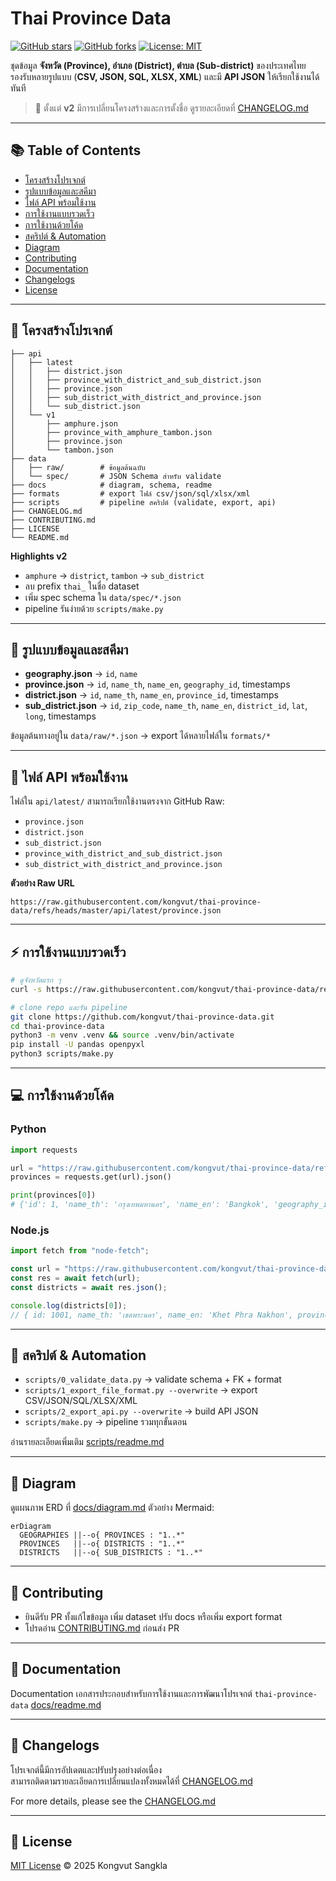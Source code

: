 # Thai Province Data

[![GitHub stars](https://img.shields.io/github/stars/kongvut/thai-province-data.svg)](https://github.com/kongvut/thai-province-data/stargazers)
[![GitHub forks](https://img.shields.io/github/forks/kongvut/thai-province-data.svg)](https://github.com/kongvut/thai-province-data/network)
[![License: MIT](https://img.shields.io/badge/License-MIT-yellow.svg)](LICENSE)

ชุดข้อมูล **จังหวัด (Province), อำเภอ (District), ตำบล (Sub-district)** ของประเทศไทย  
รองรับหลายรูปแบบ (**CSV, JSON, SQL, XLSX, XML**) และมี **API JSON** ให้เรียกใช้งานได้ทันที

> 📌 ตั้งแต่ **v2** มีการเปลี่ยนโครงสร้างและการตั้งชื่อ ดูรายละเอียดที่ [CHANGELOG.md](CHANGELOG.md)

---

## 📚 Table of Contents
- [โครงสร้างโปรเจกต์](#-โครงสร้างโปรเจกต์)
- [รูปแบบข้อมูลและสคีมา](#-รูปแบบข้อมูลและสคีมา)
- [ไฟล์ API พร้อมใช้งาน](#-ไฟล์-api-พร้อมใช้งาน)
- [การใช้งานแบบรวดเร็ว](#-การใช้งานแบบรวดเร็ว)
- [การใช้งานด้วยโค้ด](#-การใช้งานด้วยโค้ด)
- [สคริปต์ & Automation](#-สคริปต์--automation)
- [Diagram](#-diagram)
- [Contributing](#-contributing)
- [Documentation](#-documentation)
- [Changelogs](#-changelogs)
- [License](#-license)

---

## 📂 โครงสร้างโปรเจกต์

```
├── api
│   ├── latest
│   │   ├── district.json
│   │   ├── province_with_district_and_sub_district.json
│   │   ├── province.json
│   │   ├── sub_district_with_district_and_province.json
│   │   └── sub_district.json
│   └── v1
│       ├── amphure.json
│       ├── province_with_amphure_tambon.json
│       ├── province.json
│       └── tambon.json
├── data
│   ├── raw/        # ข้อมูลต้นฉบับ
│   └── spec/       # JSON Schema สำหรับ validate
├── docs            # diagram, schema, readme
├── formats         # export ไฟล์ csv/json/sql/xlsx/xml
├── scripts         # pipeline สคริปต์ (validate, export, api)
├── CHANGELOG.md
├── CONTRIBUTING.md
├── LICENSE
└── README.md
```

**Highlights v2**
- `amphure` → `district`, `tambon` → `sub_district`
- ลบ prefix `thai_` ในชื่อ dataset
- เพิ่ม spec schema ใน `data/spec/*.json`
- pipeline รันง่ายด้วย `scripts/make.py`

---

## 🧾 รูปแบบข้อมูลและสคีมา
- **geography.json** → `id`, `name`
- **province.json** → `id`, `name_th`, `name_en`, `geography_id`, timestamps
- **district.json** → `id`, `name_th`, `name_en`, `province_id`, timestamps
- **sub_district.json** → `id`, `zip_code`, `name_th`, `name_en`, `district_id`, `lat`, `long`, timestamps

ข้อมูลต้นทางอยู่ใน `data/raw/*.json` → export ได้หลายไฟล์ใน `formats/*`

---

## 🔌 ไฟล์ API พร้อมใช้งาน

ไฟล์ใน `api/latest/` สามารถเรียกใช้งานตรงจาก GitHub Raw:

- `province.json`
- `district.json`
- `sub_district.json`
- `province_with_district_and_sub_district.json`
- `sub_district_with_district_and_province.json`

**ตัวอย่าง Raw URL**
```
https://raw.githubusercontent.com/kongvut/thai-province-data/refs/heads/master/api/latest/province.json
```

---

## ⚡ การใช้งานแบบรวดเร็ว

```bash
# ดูจังหวัดแรก ๆ
curl -s https://raw.githubusercontent.com/kongvut/thai-province-data/refs/heads/master/api/latest/province.json | jq '.[0:3]'
```

```bash
# clone repo และรัน pipeline
git clone https://github.com/kongvut/thai-province-data.git
cd thai-province-data
python3 -m venv .venv && source .venv/bin/activate
pip install -U pandas openpyxl
python3 scripts/make.py
```

---

## 💻 การใช้งานด้วยโค้ด

### Python
```python
import requests

url = "https://raw.githubusercontent.com/kongvut/thai-province-data/refs/heads/master/api/latest/province.json"
provinces = requests.get(url).json()

print(provinces[0])
# {'id': 1, 'name_th': 'กรุงเทพมหานคร', 'name_en': 'Bangkok', 'geography_id': 2, ...}
```

### Node.js
```js
import fetch from "node-fetch";

const url = "https://raw.githubusercontent.com/kongvut/thai-province-data/refs/heads/master/api/latest/district.json";
const res = await fetch(url);
const districts = await res.json();

console.log(districts[0]);
// { id: 1001, name_th: 'เขตพระนคร', name_en: 'Khet Phra Nakhon', province_id: 1, ... }
```

---

## 🧪 สคริปต์ & Automation

- `scripts/0_validate_data.py` → validate schema + FK + format
- `scripts/1_export_file_format.py --overwrite` → export CSV/JSON/SQL/XLSX/XML
- `scripts/2_export_api.py --overwrite` → build API JSON
- `scripts/make.py` → pipeline รวมทุกขั้นตอน

อ่านรายละเอียดเพิ่มเติม [scripts/readme.md](scripts/readme.md)

---

## 🧭 Diagram

ดูแผนภาพ ERD ที่ [docs/diagram.md](docs/diagram.md)
ตัวอย่าง Mermaid:

```mermaid
erDiagram
  GEOGRAPHIES ||--o{ PROVINCES : "1..*"
  PROVINCES   ||--o{ DISTRICTS : "1..*"
  DISTRICTS   ||--o{ SUB_DISTRICTS : "1..*"
```

---

## 🤝 Contributing
- ยินดีรับ PR ทั้งแก้ไขข้อมูล เพิ่ม dataset ปรับ docs หรือเพิ่ม export format
- โปรดอ่าน [CONTRIBUTING.md](CONTRIBUTING.md) ก่อนส่ง PR

---

## 📃 Documentation

Documentation เอกสารประกอบสำหรับการใช้งานและการพัฒนาโปรเจกต์ `thai-province-data` [docs/readme.md](docs/readme.md)

---

## 📜 Changelogs

โปรเจกต์นี้มีการอัปเดตและปรับปรุงอย่างต่อเนื่อง  
สามารถติดตามรายละเอียดการเปลี่ยนแปลงทั้งหมดได้ที่ [CHANGELOG.md](CHANGELOG.md)

For more details, please see the [CHANGELOG.md](https://github.com/kongvut/thai-province-data/blob/master/CHANGELOG.md)

---

## 📄 License
[MIT License](LICENSE) © 2025 Kongvut Sangkla
